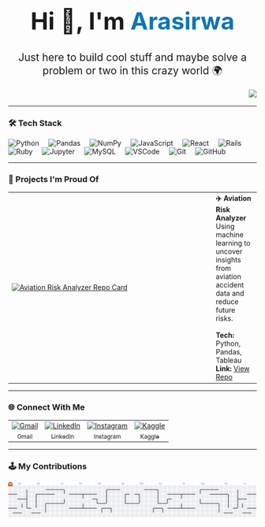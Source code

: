 <!-- Introduction Section -->
<h1 align="center" style="font-size: 3rem;">Hi 👋, I'm <span style="color:#0e75b6;">Arasirwa</span></h1>
<h2 align="center" style="font-weight: 400;">Just here to build cool stuff and maybe solve a problem or two in this crazy world 🌍</h2>

<!-- Profile Views -->
<p align="right">
  <img src="https://visitor-badge.laobi.icu/badge?page_id=Arasirwa.Arasirwa&left_text=wageni" />
</p>

---

### 🛠️ Tech Stack

<div align="left">
  <img src="https://cdn.jsdelivr.net/gh/devicons/devicon/icons/python/python-original.svg" width="50" height="50" alt="Python" style="margin-right: 15px;" />
  <img src="https://cdn.jsdelivr.net/gh/devicons/devicon/icons/pandas/pandas-original.svg" width="50" height="50" alt="Pandas" style="margin-right: 15px;" />
  <img src="https://cdn.jsdelivr.net/gh/devicons/devicon/icons/numpy/numpy-original.svg" width="50" height="50" alt="NumPy" style="margin-right: 15px;" />
  <img src="https://cdn.jsdelivr.net/gh/devicons/devicon/icons/javascript/javascript-original.svg" width="50" height="50" alt="JavaScript" style="margin-right: 15px;" />
  <img src="https://cdn.jsdelivr.net/gh/devicons/devicon/icons/react/react-original.svg" width="50" height="50" alt="React" style="margin-right: 15px;" />
  <img src="https://cdn.jsdelivr.net/gh/devicons/devicon/icons/rails/rails-original-wordmark.svg" width="50" height="50" alt="Rails" style="margin-right: 15px;" />
  <img src="https://cdn.jsdelivr.net/gh/devicons/devicon/icons/ruby/ruby-original.svg" width="50" height="50" alt="Ruby" style="margin-right: 15px;" />
  <img src="https://cdn.jsdelivr.net/gh/devicons/devicon/icons/jupyter/jupyter-original.svg" width="50" height="50" alt="Jupyter" style="margin-right: 15px;" />
  <img src="https://cdn.jsdelivr.net/gh/devicons/devicon/icons/mysql/mysql-original.svg" width="50" height="50" alt="MySQL" style="margin-right: 15px;" />
  <img src="https://cdn.jsdelivr.net/gh/devicons/devicon/icons/vscode/vscode-original.svg" width="50" height="50" alt="VSCode" style="margin-right: 15px;" />
  <img src="https://cdn.jsdelivr.net/gh/devicons/devicon/icons/git/git-original.svg" width="50" height="50" alt="Git" style="margin-right: 15px;" />
  <img src="https://skillicons.dev/icons?i=github" width="50" height="50" alt="GitHub" style="margin-right: 15px;" />
</div>

---

### 🧩 Projects I'm Proud Of

<table>
  <tr>
    <td width="400px">
      <a href="https://github.com/Arasirwa/DSFT-13-END-OF-PHASE-PROJECT" target="_blank">
        <img src="https://github-readme-stats.vercel.app/api/pin/?username=Arasirwa&repo=DSFT-13-END-OF-PHASE-PROJECT&theme=github_dark" alt="Aviation Risk Analyzer Repo Card">
      </a>
    </td>
    <td>
      <strong>✈️ Aviation Risk Analyzer</strong><br>
      Using machine learning to uncover insights from aviation accident data and reduce future risks.<br><br>
      <strong>Tech:</strong> Python, Pandas, Tableau<br>
      <strong>Link:</strong> <a href="https://github.com/Arasirwa/DSFT-13-END-OF-PHASE-PROJECT" target="_blank">View Repo</a>
    </td>
  </tr>
</table>

---

### 🌐 Connect With Me

<table>
  <tr>
    <td align="center">
      <a href="mailto:arasirwawilliam22@gmail.com" target="_blank">
        <img src="https://raw.githubusercontent.com/maurodesouza/profile-readme-generator/master/src/assets/icons/social/gmail/default.svg" width="60" alt="Gmail" /><br/>
        <sub>Gmail</sub>
      </a>
    </td>
    <td align="center">
      <a href="https://www.linkedin.com/in/YOUR-LINKEDIN-USERNAME" target="_blank">
        <img src="https://raw.githubusercontent.com/maurodesouza/profile-readme-generator/master/src/assets/icons/social/linkedin/default.svg" width="60" alt="LinkedIn" /><br/>
        <sub>LinkedIn</sub>
      </a>
    </td>
    <td align="center">
      <a href="https://www.instagram.com/just.arasirwa" target="_blank">
        <img src="https://raw.githubusercontent.com/maurodesouza/profile-readme-generator/master/src/assets/icons/social/instagram/default.svg" width="60" alt="Instagram" /><br/>
        <sub>Instagram</sub>
      </a>
    </td>
    <td align="center">
      <a href="https://www.kaggle.com/datamage01" target="_blank">
        <img src="https://cdn.jsdelivr.net/gh/devicons/devicon/icons/kaggle/kaggle-original.svg" width="60" alt="Kaggle" /><br/>
        <sub>Kaggle</sub>
      </a>
    </td>
  </tr>
</table>

---

### 🕹️ My Contributions

<picture>
  <source media="(prefers-color-scheme: dark)" srcset="https://raw.githubusercontent.com/Arasirwa/Arasirwa/output/pacman-contribution-graph-dark.svg">
  <source media="(prefers-color-scheme: light)" srcset="https://raw.githubusercontent.com/Arasirwa/Arasirwa/output/pacman-contribution-graph.svg">
  <img alt="pacman contribution graph" src="https://raw.githubusercontent.com/Arasirwa/Arasirwa/output/pacman-contribution-graph.svg">
</picture>

